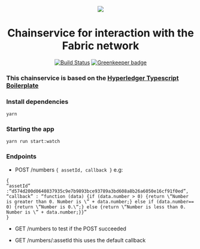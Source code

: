 <center>

![](https://theledger.be/images/press-kit/logo_theledger_black.svg)
# Chainservice for interaction with the Fabric network
[![Build Status](https://travis-ci.org/wearetheledger/hyperledger-typescript-boilerplate.svg?branch=master)](https://travis-ci.org/wearetheledger/hyperledger-typescript-boilerplate) 
[![Greenkeeper badge](https://badges.greenkeeper.io/wearetheledger/hyperledger-typescript-boilerplate.svg)](https://greenkeeper.io/)

</center>

### This chainservice is based on the [Hyperledger Typescript Boilerplate ](https://medium.com/wearetheledger/hyperledger-fabric-typescript-boilerplate-455004d0c6c8)


### Install dependencies
`yarn`
### Starting the app
`yarn run start:watch`

### Endpoints

* POST /numbers `{ assetId, callback }`
e.g: 
```
{
“assetId” :“d574d200d0640837935c9e7b9893bce93789a3bd608a8b26a6050e16cf91f0ed”,
“callback” : “function (data) {if (data.number > 0) {return \“Number is greater than 0. Number is \” + data.number;} else if (data.number== 0) {return \“Number is 0.\“;} else {return \“Number is less than 0. Number is \” + data.number;}}”
}
```
* GET /numbers to test if the POST succeeded

* GET /numbers/:assetId this uses the default callback

